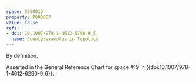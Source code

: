 ```yaml
---
space: S000016
property: P000057
value: false
refs:
- doi: 10.1007/978-1-4612-6290-9_6
  name: Counterexamples in Topology
---
```


By definition.

Asserted in the General Reference Chart for space #19 in
{{doi:10.1007/978-1-4612-6290-9_6}}.
